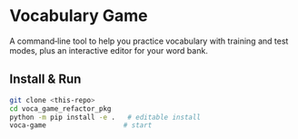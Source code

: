 # Vocabulary Game

A command‑line tool to help you practice vocabulary with training and test modes, plus an interactive editor for your word bank.

## Install & Run

```bash
git clone <this‑repo>
cd voca_game_refactor_pkg
python -m pip install -e .   # editable install
voca-game                   # start
```
